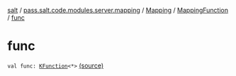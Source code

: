 [salt](../../../index.md) / [pass.salt.code.modules.server.mapping](../../index.md) / [Mapping](../index.md) / [MappingFunction](index.md) / [func](./func.md)

# func

`val func: `[`KFunction`](https://kotlinlang.org/api/latest/jvm/stdlib/kotlin.reflect/-k-function/index.html)`<*>` [(source)](https://github.com/kurbaniec-tgm/salt/tree/master/code/modules/server/mapping/Mapping.kt#L43)